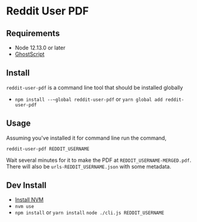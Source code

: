 # Reddit User PDF

## Requirements

- Node 12.13.0 or later
- [GhostScript](https://www.ghostscript.com/)

## Install

`reddit-user-pdf` is a command line tool that should be installed globally

- `npm install --~global reddit-user-pdf` or `yarn global add reddit-user-pdf`

## Usage

Assuming you've installed it for command line run the command,

`reddit-user-pdf REDDIT_USERNAME`

Wait several minutes for it to make the PDF at `REDDIT_USERNAME-MERGED.pdf`. There will also be `urls-REDDIT_USERNAME.json` with some metadata.

## Dev Install

- [Install NVM](https://github.com/nvm-sh/nvm)
- `nvm use`
- `npm install` or `yarn install`
  `node ./cli.js REDDIT_USERNAME`
